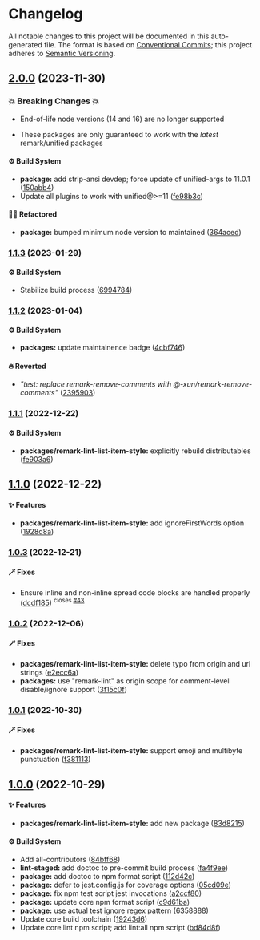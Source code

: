 # Changelog

All notable changes to this project will be documented in this auto-generated
file. The format is based on [Conventional Commits][1]; this project adheres to
[Semantic Versioning][2].

## [2.0.0][3] (2023-11-30)

### 💥 Breaking Changes 💥

- End-of-life node versions (14 and 16) are no longer supported

- These packages are only guaranteed to work with the _latest_ remark/unified
  packages

#### ⚙️ Build System

- **package:** add strip-ansi devdep; force update of unified-args to 11.0.1
  ([150abb4][4])
- Update all plugins to work with unified@>=11 ([fe98b3c][5])

#### 🧙🏿 Refactored

- **package:** bumped minimum node version to maintained ([364aced][6])

### [1.1.3][7] (2023-01-29)

#### ⚙️ Build System

- Stabilize build process ([6994784][8])

### [1.1.2][9] (2023-01-04)

#### ⚙️ Build System

- **packages:** update maintainence badge ([4cbf746][10])

#### 🔥 Reverted

- _"test: replace remark-remove-comments with
  @-xun/remark-remove-comments"_ ([2395903][11])

### [1.1.1][12] (2022-12-22)

#### ⚙️ Build System

- **packages/remark-lint-list-item-style:** explicitly rebuild distributables
  ([fe903a6][13])

## [1.1.0][14] (2022-12-22)

#### ✨ Features

- **packages/remark-lint-list-item-style:** add ignoreFirstWords option
  ([1928d8a][15])

### [1.0.3][16] (2022-12-21)

#### 🪄 Fixes

- Ensure inline and non-inline spread code blocks are handled properly
  ([dcdf185][17]) <sup>closes [#43][18]</sup>

### [1.0.2][19] (2022-12-06)

#### 🪄 Fixes

- **packages/remark-lint-list-item-style:** delete typo from origin and url
  strings ([e2ecc6a][20])
- **packages:** use "remark-lint" as origin scope for comment-level
  disable/ignore support ([3f15c0f][21])

### [1.0.1][22] (2022-10-30)

#### 🪄 Fixes

- **packages/remark-lint-list-item-style:** support emoji and multibyte
  punctuation ([f381113][23])

## [1.0.0][24] (2022-10-29)

#### ✨ Features

- **packages/remark-lint-list-item-style:** add new package ([83d8215][25])

#### ⚙️ Build System

- Add all-contributors ([84bff68][26])
- **lint-staged:** add doctoc to pre-commit build process ([fa4f9ee][27])
- **package:** add doctoc to npm format script ([112d42c][28])
- **package:** defer to jest.config.js for coverage options ([05cd09e][29])
- **package:** fix npm test script jest invocations ([a2ccf80][30])
- **package:** update core npm format script ([c9d61ba][31])
- **package:** use actual test ignore regex pattern ([6358888][32])
- Update core build toolchain ([19243d6][33])
- Update core lint npm script; add lint:all npm script ([bd84d8f][34])

[1]: https://conventionalcommits.org
[2]: https://semver.org
[3]:
  https://github.com/Xunnamius/unified-utils/compare/remark-lint-list-item-style@1.1.3...remark-lint-list-item-style@2.0.0
[4]:
  https://github.com/Xunnamius/unified-utils/commit/150abb424fd30e84336ddf8b1f443d75a04c30a1
[5]:
  https://github.com/Xunnamius/unified-utils/commit/fe98b3c7f06f4356bed713d2edb7d6f7f749617b
[6]:
  https://github.com/Xunnamius/unified-utils/commit/364aced3f0c8d4e56df8cde24419d13f568cb68f
[7]:
  https://github.com/Xunnamius/unified-utils/compare/remark-lint-list-item-style@1.1.2...remark-lint-list-item-style@1.1.3
[8]:
  https://github.com/Xunnamius/unified-utils/commit/69947844f42e618f336aeeb9af1d6c9f4ee1e82b
[9]:
  https://github.com/Xunnamius/unified-utils/compare/remark-lint-list-item-style@1.1.1...remark-lint-list-item-style@1.1.2
[10]:
  https://github.com/Xunnamius/unified-utils/commit/4cbf746b78c3bb369c3b27228ec582c3a3e47c54
[11]:
  https://github.com/Xunnamius/unified-utils/commit/23959035752e76f19ec4440cd762b4594fdb93bf
[12]:
  https://github.com/Xunnamius/unified-utils/compare/remark-lint-list-item-style@1.1.0...remark-lint-list-item-style@1.1.1
[13]:
  https://github.com/Xunnamius/unified-utils/commit/fe903a6cabdd526cd0e711ce8c9ad89e87f8ba89
[14]:
  https://github.com/Xunnamius/unified-utils/compare/remark-lint-list-item-style@1.0.3...remark-lint-list-item-style@1.1.0
[15]:
  https://github.com/Xunnamius/unified-utils/commit/1928d8afe28ad5d0a187e6791614aa9879d9352b
[16]:
  https://github.com/Xunnamius/unified-utils/compare/remark-lint-list-item-style@1.0.2...remark-lint-list-item-style@1.0.3
[17]:
  https://github.com/Xunnamius/unified-utils/commit/dcdf185081bc06d57c69be79f8d5c70e58b9104a
[18]: https://github.com/Xunnamius/unified-utils/issues/43
[19]:
  https://github.com/Xunnamius/unified-utils/compare/remark-lint-list-item-style@1.0.1...remark-lint-list-item-style@1.0.2
[20]:
  https://github.com/Xunnamius/unified-utils/commit/e2ecc6ad901c37c60a4e2a433d5d5ce974622d06
[21]:
  https://github.com/Xunnamius/unified-utils/commit/3f15c0fb647157848e323f66cd56eaf74e590141
[22]:
  https://github.com/Xunnamius/unified-utils/compare/remark-lint-list-item-style@1.0.0...remark-lint-list-item-style@1.0.1
[23]:
  https://github.com/Xunnamius/unified-utils/commit/f381113996184a45c1795b620189f6c6c2c4cd89
[24]:
  https://github.com/Xunnamius/unified-utils/compare/05cd09e0cf13f18fa56f6156516bcf546b1238e6...remark-lint-list-item-style@1.0.0
[25]:
  https://github.com/Xunnamius/unified-utils/commit/83d82154f670c3154db05f811d0b92b5b17acb26
[26]:
  https://github.com/Xunnamius/unified-utils/commit/84bff68339c7a742c104c0f2545fe62b28c8b473
[27]:
  https://github.com/Xunnamius/unified-utils/commit/fa4f9ee3f9cd922875cf077f6d8b74105f0ba55e
[28]:
  https://github.com/Xunnamius/unified-utils/commit/112d42c6999f758ff618f4e116eb7cf38c09f77c
[29]:
  https://github.com/Xunnamius/unified-utils/commit/05cd09e0cf13f18fa56f6156516bcf546b1238e6
[30]:
  https://github.com/Xunnamius/unified-utils/commit/a2ccf801276c84e54d3fc1afaad574f78408d86f
[31]:
  https://github.com/Xunnamius/unified-utils/commit/c9d61bacbd52bc76b05abd3426474bf0176c3cd9
[32]:
  https://github.com/Xunnamius/unified-utils/commit/63588887a7377f3ee7488b19c87f1f2bf1faa811
[33]:
  https://github.com/Xunnamius/unified-utils/commit/19243d623ba14cfd629c5e4632e6a75de508592b
[34]:
  https://github.com/Xunnamius/unified-utils/commit/bd84d8fc1fb5c4d1828a16a47214a6730f34899a
